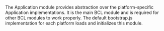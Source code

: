 The Application module provides abstraction over the platform-specific Application implementations. 
It is the main BCL module and is required for other BCL modules to work properly. 
The default bootstrap.js implementation for each platform loads and initializes this module.
